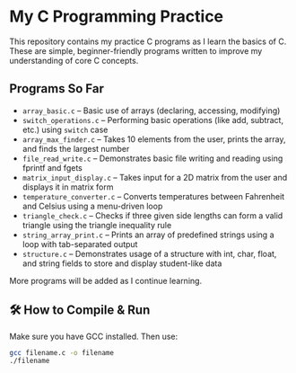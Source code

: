 #  My C Programming Practice

This repository contains my practice C programs as I learn the basics of C. These are simple, beginner-friendly programs written to improve my understanding of core C concepts.

##  Programs So Far

- `array_basic.c` – Basic use of arrays (declaring, accessing, modifying)
- `switch_operations.c` – Performing basic operations (like add, subtract, etc.) using `switch` case
- `array_max_finder.c` – Takes 10 elements from the user, prints the array, and finds the largest number
- `file_read_write.c` – Demonstrates basic file writing and reading using fprintf and fgets
- `matrix_input_display.c` – Takes input for a 2D matrix from the user and displays it in matrix form
- `temperature_converter.c` – Converts temperatures between Fahrenheit and Celsius using a menu-driven loop
- `triangle_check.c` – Checks if three given side lengths can form a valid triangle using the triangle inequality rule
- `string_array_print.c` – Prints an array of predefined strings using a loop with tab-separated output
- `structure.c` – Demonstrates usage of a structure with int, char, float, and string fields to store and display student-like data



More programs will be added as I continue learning. 

## 🛠 How to Compile & Run

Make sure you have GCC installed. Then use:

```bash
gcc filename.c -o filename
./filename
